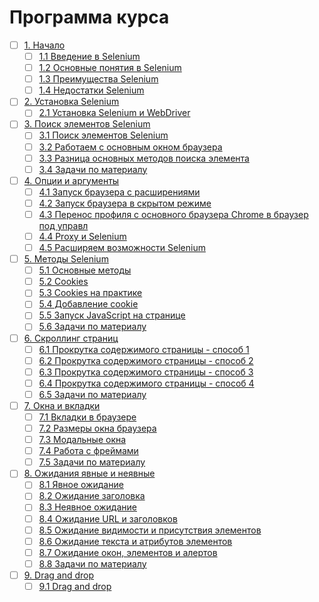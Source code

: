 # Программа курса
- [ ] [1. Начало](https://github.com/tskdvraz0r/education/tree/main/stepik/pavel_khoshev/04_course_python_selenium/module/module_01)
    - [ ] [1.1 Введение в Selenium](https://github.com/tskdvraz0r/education/tree/main/stepik/pavel_khoshev/04_course_python_selenium/module/module_01/lesson_01)
    - [ ] [1.2 Основные понятия в Selenium](https://github.com/tskdvraz0r/education/tree/main/stepik/pavel_khoshev/04_course_python_selenium/module/module_01/lesson_02)
    - [ ] [1.3 Преимущества Selenium](https://github.com/tskdvraz0r/education/tree/main/stepik/pavel_khoshev/04_course_python_selenium/module/module_01/lesson_03)
    - [ ] [1.4 Недостатки Selenium](https://github.com/tskdvraz0r/education/tree/main/stepik/pavel_khoshev/04_course_python_selenium/module/module_01/lesson_04)

- [ ] [2. Установка Selenium](https://github.com/tskdvraz0r/education/tree/main/stepik/pavel_khoshev/04_course_python_selenium/module/module_02)
    - [ ] [2.1 Установка Selenium и WebDriver](https://github.com/tskdvraz0r/education/tree/main/stepik/pavel_khoshev/04_course_python_selenium/module/module_02/lesson_01)

- [ ] [3. Поиск элементов Selenium](https://github.com/tskdvraz0r/education/tree/main/stepik/pavel_khoshev/04_course_python_selenium/module/module_03)
    - [ ] [3.1 Поиск элементов Selenium](https://github.com/tskdvraz0r/education/tree/main/stepik/pavel_khoshev/04_course_python_selenium/module/module_03/lesson_01)
    - [ ] [3.2 Работаем с основным окном браузера](https://github.com/tskdvraz0r/education/tree/main/stepik/pavel_khoshev/04_course_python_selenium/module/module_03/lesson_02)
    - [ ] [3.3 Разница основных методов поиска элемента](https://github.com/tskdvraz0r/education/tree/main/stepik/pavel_khoshev/04_course_python_selenium/module/module_03/lesson_03)
    - [ ] [3.4 Задачи по материалу](https://github.com/tskdvraz0r/education/tree/main/stepik/pavel_khoshev/04_course_python_selenium/module/module_03/lesson_04)

- [ ] [4. Опции и аргументы](https://github.com/tskdvraz0r/education/tree/main/stepik/pavel_khoshev/04_course_python_selenium/module/module_04)
    - [ ] [4.1 Запуск браузера с расширениями](https://github.com/tskdvraz0r/education/tree/main/stepik/pavel_khoshev/04_course_python_selenium/module/module_04/lesson_01)
    - [ ] [4.2 Запуск браузера в скрытом режиме](https://github.com/tskdvraz0r/education/tree/main/stepik/pavel_khoshev/04_course_python_selenium/module/module_04/lesson_02)
    - [ ] [4.3 Перенос профиля с основного браузера Chrome в браузер под управл](https://github.com/tskdvraz0r/education/tree/main/stepik/pavel_khoshev/04_course_python_selenium/module/module_04/lesson_03)
    - [ ] [4.4 Proxy и Selenium](https://github.com/tskdvraz0r/education/tree/main/stepik/pavel_khoshev/04_course_python_selenium/module/module_04/lesson_04)
    - [ ] [4.5 Расширяем возможности Selenium](https://github.com/tskdvraz0r/education/tree/main/stepik/pavel_khoshev/04_course_python_selenium/module/module_04/lesson_05)

- [ ] [5. Методы Selenium](https://github.com/tskdvraz0r/education/tree/main/stepik/pavel_khoshev/04_course_python_selenium/module/module_05)
    - [ ] [5.1 Основные методы](https://github.com/tskdvraz0r/education/tree/main/stepik/pavel_khoshev/04_course_python_selenium/module/module_05/lesson_01)
    - [ ] [5.2 Cookies](https://github.com/tskdvraz0r/education/tree/main/stepik/pavel_khoshev/04_course_python_selenium/module/module_05/lesson_02)
    - [ ] [5.3 Cookies на практике](https://github.com/tskdvraz0r/education/tree/main/stepik/pavel_khoshev/04_course_python_selenium/module/module_05/lesson_03)
    - [ ] [5.4 Добавление cookie](https://github.com/tskdvraz0r/education/tree/main/stepik/pavel_khoshev/04_course_python_selenium/module/module_05/lesson_04)
    - [ ] [5.5 Запуск JavaScript на странице](https://github.com/tskdvraz0r/education/tree/main/stepik/pavel_khoshev/04_course_python_selenium/module/module_05/lesson_05)
    - [ ] [5.6 Задачи по материалу](https://github.com/tskdvraz0r/education/tree/main/stepik/pavel_khoshev/04_course_python_selenium/module/module_05/lesson_06)

- [ ] [6. Скроллинг страниц](https://github.com/tskdvraz0r/education/tree/main/stepik/pavel_khoshev/04_course_python_selenium/module/module_06)
    - [ ] [6.1 Прокрутка содержимого страницы - способ 1](https://github.com/tskdvraz0r/education/tree/main/stepik/pavel_khoshev/04_course_python_selenium/module/module_06/lesson_01)
    - [ ] [6.2 Прокрутка содержимого страницы - способ 2](https://github.com/tskdvraz0r/education/tree/main/stepik/pavel_khoshev/04_course_python_selenium/module/module_06/lesson_02)
    - [ ] [6.3 Прокрутка содержимого страницы - способ 3](https://github.com/tskdvraz0r/education/tree/main/stepik/pavel_khoshev/04_course_python_selenium/module/module_06/lesson_03)
    - [ ] [6.4 Прокрутка содержимого страницы - способ 4](https://github.com/tskdvraz0r/education/tree/main/stepik/pavel_khoshev/04_course_python_selenium/module/module_06/lesson_04)
    - [ ] [6.5 Задачи по материалу](https://github.com/tskdvraz0r/education/tree/main/stepik/pavel_khoshev/04_course_python_selenium/module/module_06/lesson_05)

- [ ] [7. Окна и вкладки](https://github.com/tskdvraz0r/education/tree/main/stepik/pavel_khoshev/04_course_python_selenium/module/module_07)
    - [ ] [7.1 Вкладки в браузере](https://github.com/tskdvraz0r/education/tree/main/stepik/pavel_khoshev/04_course_python_selenium/module/module_07/lesson_01)
    - [ ] [7.2 Размеры окна браузера](https://github.com/tskdvraz0r/education/tree/main/stepik/pavel_khoshev/04_course_python_selenium/module/module_07/lesson_02)
    - [ ] [7.3 Модальные окна](https://github.com/tskdvraz0r/education/tree/main/stepik/pavel_khoshev/04_course_python_selenium/module/module_07/lesson_03)
    - [ ] [7.4 Работа с фреймами](https://github.com/tskdvraz0r/education/tree/main/stepik/pavel_khoshev/04_course_python_selenium/module/module_07/lesson_04)
    - [ ] [7.5 Задачи по материалу](https://github.com/tskdvraz0r/education/tree/main/stepik/pavel_khoshev/04_course_python_selenium/module/module_07/lesson_05)

- [ ] [8. Ожидания явные и неявные](https://github.com/tskdvraz0r/education/tree/main/stepik/pavel_khoshev/04_course_python_selenium/module/module_08)
    - [ ] [8.1 Явное ожидание](https://github.com/tskdvraz0r/education/tree/main/stepik/pavel_khoshev/04_course_python_selenium/module/module_08/lesson_01)
    - [ ] [8.2 Ожидание заголовка](https://github.com/tskdvraz0r/education/tree/main/stepik/pavel_khoshev/04_course_python_selenium/module/module_08/lesson_02)
    - [ ] [8.3 Неявное ожидание](https://github.com/tskdvraz0r/education/tree/main/stepik/pavel_khoshev/04_course_python_selenium/module/module_08/lesson_03)
    - [ ] [8.4 Ожидание URL и заголовков](https://github.com/tskdvraz0r/education/tree/main/stepik/pavel_khoshev/04_course_python_selenium/module/module_08/lesson_04)
    - [ ] [8.5 Ожидание видимости и присутствия элементов](https://github.com/tskdvraz0r/education/tree/main/stepik/pavel_khoshev/04_course_python_selenium/module/module_08/lesson_05)
    - [ ] [8.6 Ожидание текста и атрибутов элементов](https://github.com/tskdvraz0r/education/tree/main/stepik/pavel_khoshev/04_course_python_selenium/module/module_08/lesson_06)
    - [ ] [8.7 Ожидание окон, элементов и алертов](https://github.com/tskdvraz0r/education/tree/main/stepik/pavel_khoshev/04_course_python_selenium/module/module_08/lesson_07)
    - [ ] [8.8 Задачи по материалу](https://github.com/tskdvraz0r/education/tree/main/stepik/pavel_khoshev/04_course_python_selenium/module/module_08/lesson_08)

- [ ] [9. Drag and drop](https://github.com/tskdvraz0r/education/tree/main/stepik/pavel_khoshev/04_course_python_selenium/module/module_09)
    - [ ] [9.1 Drag and drop](https://github.com/tskdvraz0r/education/tree/main/stepik/pavel_khoshev/04_course_python_selenium/module/module_09/lesson_01)
